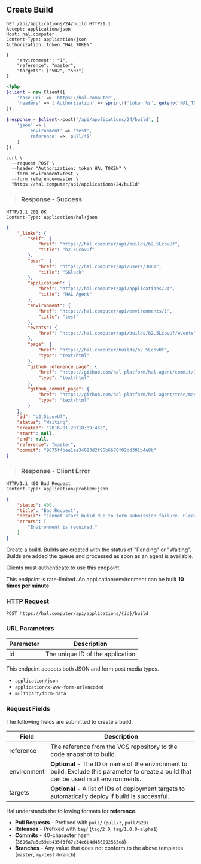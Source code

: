 ## Create Build

```http
GET /api/applications/24/build HTTP/1.1
Accept: application/json
Host: hal.computer
Content-Type: application/json
Authorization: token "HAL_TOKEN"

{
    "environment": "1",
    "reference": "master",
    "targets": ["502", "503"]
}
```

```php
<?php
$client = new Client([
    'base_uri' => 'https://hal.computer',
    'headers' => ['Authorization' => sprintf('token %s', getenv('HAL_TOKEN'))]
]);

$response = $client->post('/api/applications/24/build', [
    'json' => [
        'environment' => 'test',
        'reference' => 'pull/45'
    ]
]);
```

```shell
curl \
  --request POST \
  --header "Authorization: token HAL_TOKEN" \
  --form environment=test \
  --form reference=master \
  "https://hal.computer/api/applications/24/build"
```

> ### Response - Success

```http--response
HTTP/1.1 201 OK
Content-Type: application/hal+json
```

```json
{
    "_links": {
        "self": {
            "href": "https://hal.computer/api/builds/b2.5LcovUf",
            "title": "b2.5LcovUf"
        },
        "user": {
            "href": "https://hal.computer/api/users/3001",
            "title": "SKluck"
        },
        "application": {
            "href": "https://hal.computer/api/applications/24",
            "title": "HAL Agent"
        },
        "environment": {
            "href": "https://hal.computer/api/environments/1",
            "title": "test"
        },
        "events": {
            "href": "https://hal.computer/api/builds/b2.5LcovUf/events"
        },
        "page": {
            "href": "https://hal.computer/builds/b2.5LcovUf",
            "type": "text/html"
        },
        "github_reference_page": {
            "href": "https://github.com/hal-platform/hal-agent/commit/9075f4b",
            "type": "text/html"
        },
        "github_commit_page": {
            "href": "https://github.com/hal-platform/hal-agent/tree/master",
            "type": "text/html"
        }
    },
    "id": "b2.5LcovUf",
    "status": "Waiting",
    "created": "2016-01-20T18:09:46Z",
    "start": null,
    "end": null,
    "reference": "master",
    "commit": "9075f4bee1ae34023d2f95b6670f02dd301b4a8b"
}
```

> ### Response - Client Error

```http--response
HTTP/1.1 400 Bad Request
Content-Type: application/problem+json
```

```json
{
    "status": 400,
    "title": "Bad Request",
    "detail": "Cannot start build due to form submission failure. Please check errors.",
    "errors": [
        "Environment is required."
    ]
}
```

Create a build. Builds are created with the status of "Pending" or "Waiting". Builds are added the queue and processed
as soon as an agent is available.

Clients must authenticate to use this endpoint.

<aside class="warning">
    This endpoint is rate-limited. An application/environment can be built <b>10 times per minute</b>.
</aside>

### HTTP Request

`POST https://hal.computer/api/applications/{id}/build`

### URL Parameters

Parameter | Description
--------- | -----------
id        | The unique ID of the application

<aside class="success">
    This endpoint accepts both JSON and form post media types.
    <ul>
        <li><code>application/json</code></li>
        <li><code>application/x-www-form-urlencoded</code></li>
        <li><code>multipart/form-data</code></li>
    </ul>
</aside>

### Request Fields

The following fields are submitted to create a build.

Field          | Description
-------------- | -----------
reference      | The reference from the VCS repository to the code snapshot to build.
environment    | **Optional** - The ID or name of the environment to build. Exclude this parameter to create a build that can be used in all environments.
targets        | **Optional** - A list of IDs of deployment targets to automatically deploy if build is successful.

<aside class="notice">
    Hal understands the following formats for <b>reference</b>.
    <ul>
        <li><b>Pull Requests</b> - Prefixed with <code>pull/</code> (<code>pull/3</code>, <code>pull/523</code>)</li>
        <li><b>Releases</b> - Prefixed with <code>tag/</code> (<code>tag/2.0</code>, <code>tag/1.0.0-alpha1</code>)</li>
        <li><b>Commits</b> - 40-character hash (<code>3696a7a5e59eb435f3f67e34e6b4d456092565e8</code>)</li>
        <li><b>Branches</b> - Any value that does not conform to the above templates (<code>master</code>, <code>my-test-branch</code>)</li>
    </ul>
</aside>
